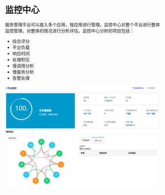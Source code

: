 # 监控中心

服务管理平台可以接入多个应用，按应用进行管理。监控中心对整个平台进行整体监控管理，对整体的情况进行分析评估。监控中心分析的项目包括：

* 综合评分
* 平台负载
* 响应时间
* 处理积压
* 慢调用分析
* 慢服务分析
* 告警处理

![主页](images/monitor01.png)


